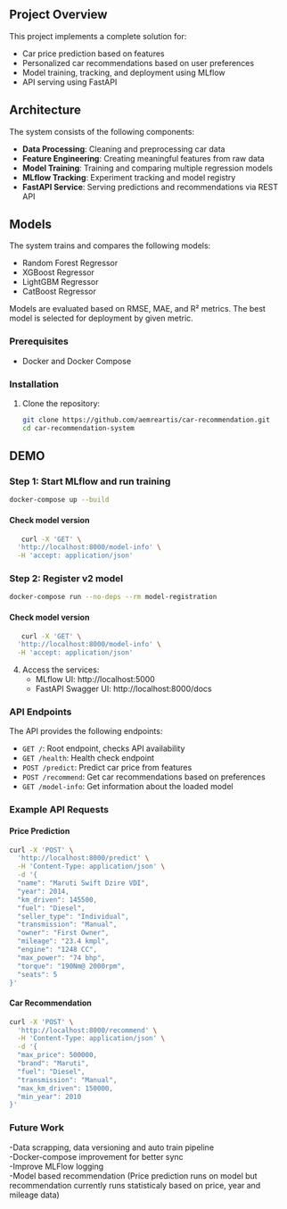 ## Project Overview
This project implements a complete solution for:
- Car price prediction based on features
- Personalized car recommendations based on user preferences
- Model training, tracking, and deployment using MLflow
- API serving using FastAPI

## Architecture

The system consists of the following components:
- **Data Processing**: Cleaning and preprocessing car data
- **Feature Engineering**: Creating meaningful features from raw data
- **Model Training**: Training and comparing multiple regression models
- **MLflow Tracking**: Experiment tracking and model registry
- **FastAPI Service**: Serving predictions and recommendations via REST API

## Models
The system trains and compares the following models:
- Random Forest Regressor
- XGBoost Regressor
- LightGBM Regressor
- CatBoost Regressor

Models are evaluated based on RMSE, MAE, and R² metrics. The best model is selected for deployment by given metric.

### Prerequisites
- Docker and Docker Compose

### Installation

1. Clone the repository:
   ```bash
   git clone https://github.com/aemreartis/car-recommendation.git
   cd car-recommendation-system
   ```

## DEMO

### Step 1: Start MLflow and run training
   ```bash
   docker-compose up --build
   ```
#### Check model version
```bash
   curl -X 'GET' \
  'http://localhost:8000/model-info' \
  -H 'accept: application/json'
```
   

### Step 2: Register v2 model
   ```bash
   docker-compose run --no-deps --rm model-registration
   ```
#### Check model version
```bash
   curl -X 'GET' \
  'http://localhost:8000/model-info' \
  -H 'accept: application/json'
```
   
  
4. Access the services:
   - MLflow UI: http://localhost:5000
   - FastAPI Swagger UI: http://localhost:8000/docs

### API Endpoints

The API provides the following endpoints:

- `GET /`: Root endpoint, checks API availability
- `GET /health`: Health check endpoint
- `POST /predict`: Predict car price from features
- `POST /recommend`: Get car recommendations based on preferences
- `GET /model-info`: Get information about the loaded model

### Example API Requests

#### Price Prediction

```bash
curl -X 'POST' \
  'http://localhost:8000/predict' \
  -H 'Content-Type: application/json' \
  -d '{
  "name": "Maruti Swift Dzire VDI",
  "year": 2014,
  "km_driven": 145500,
  "fuel": "Diesel",
  "seller_type": "Individual",
  "transmission": "Manual",
  "owner": "First Owner",
  "mileage": "23.4 kmpl",
  "engine": "1248 CC",
  "max_power": "74 bhp",
  "torque": "190Nm@ 2000rpm",
  "seats": 5
}'
```

#### Car Recommendation

```bash
curl -X 'POST' \
  'http://localhost:8000/recommend' \
  -H 'Content-Type: application/json' \
  -d '{
  "max_price": 500000,
  "brand": "Maruti",
  "fuel": "Diesel",
  "transmission": "Manual",
  "max_km_driven": 150000,
  "min_year": 2010
}'
```
### Future Work
-Data scrapping, data versioning and auto train pipeline  <br> 
-Docker-compose improvement for better sync <br> 
-Improve MLFlow logging <br> 
-Model based recommendation (Price prediction runs on model but recommendation currently runs statisticaly based on price, year and mileage data) <br> 
